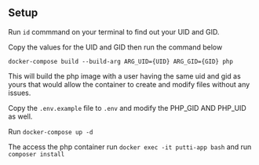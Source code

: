 ## Setup

Run `id` commmand on your terminal to find out your UID and GID.

Copy the values for the UID and GID then run the command below
```
docker-compose build --build-arg ARG_UID={UID} ARG_GID={GID} php
```

This will build the php image with a user having the same uid and gid as yours
that would allow the container to create and modify files without any issues.

Copy the `.env.example` file to `.env` and modify the PHP_GID AND PHP_UID as well.

Run `docker-compose up -d`

The access the php container run `docker exec -it putti-app bash` and run `composer install`
